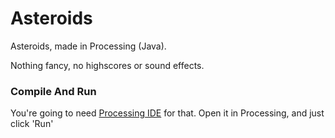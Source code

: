 # Asteroids

Asteroids, made in Processing (Java).

Nothing fancy, no highscores or sound effects.

### Compile And Run

You're going to need [Processing IDE](https://processing.org/) for that. Open it in Processing, and just click 'Run'